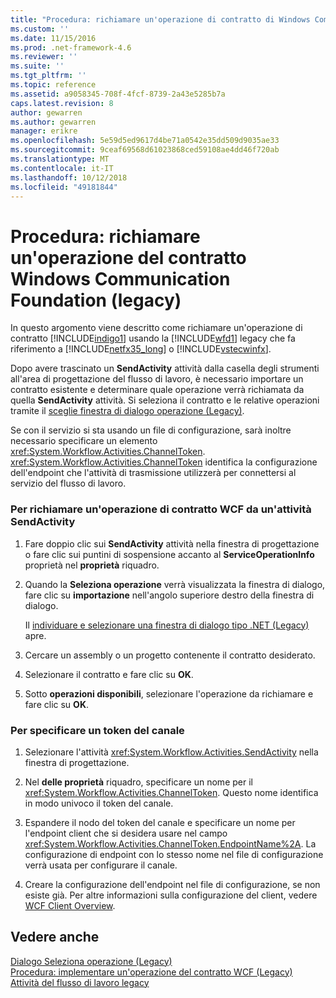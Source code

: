 ```yaml
---
title: "Procedura: richiamare un'operazione di contratto di Windows Communication Foundation (Legacy) | Microsoft Docs"
ms.custom: ''
ms.date: 11/15/2016
ms.prod: .net-framework-4.6
ms.reviewer: ''
ms.suite: ''
ms.tgt_pltfrm: ''
ms.topic: reference
ms.assetid: a9058345-708f-4fcf-8739-2a43e5285b7a
caps.latest.revision: 8
author: gewarren
ms.author: gewarren
manager: erikre
ms.openlocfilehash: 5e59d5ed9617d4be71a0542e35dd509d9035ae33
ms.sourcegitcommit: 9ceaf69568d61023868ced59108ae4dd46f720ab
ms.translationtype: MT
ms.contentlocale: it-IT
ms.lasthandoff: 10/12/2018
ms.locfileid: "49181844"
---
```

# <a name="how-to-invoke-a-windows-communication-foundation-contract-operation-legacy"></a>Procedura: richiamare un'operazione del contratto Windows Communication Foundation (legacy)
In questo argomento viene descritto come richiamare un'operazione di contratto [!INCLUDE[indigo1](../includes/indigo1-md.md)] usando la [!INCLUDE[wfd1](../includes/wfd1-md.md)] legacy che fa riferimento a [!INCLUDE[netfx35_long](../includes/netfx35-long-md.md)] o [!INCLUDE[vstecwinfx](../includes/vstecwinfx-md.md)].  
  
 Dopo avere trascinato un **SendActivity** attività dalla casella degli strumenti all'area di progettazione del flusso di lavoro, è necessario importare un contratto esistente e determinare quale operazione verrà richiamata da quella **SendActivity** attività. Si seleziona il contratto e le relative operazioni tramite il [sceglie finestra di dialogo operazione (Legacy)](../workflow-designer/choose-operation-dialog-box-legacy.md).  
  
 Se con il servizio si sta usando un file di configurazione, sarà inoltre necessario specificare un elemento <xref:System.Workflow.Activities.ChannelToken>. <xref:System.Workflow.Activities.ChannelToken> identifica la configurazione dell'endpoint che l'attività di trasmissione utilizzerà per connettersi al servizio del flusso di lavoro.  
  
### <a name="to-invoke-a-wcf-contract-operation-from-a-sendactivity-activity"></a>Per richiamare un'operazione di contratto WCF da un'attività SendActivity  
  
1.  Fare doppio clic sui **SendActivity** attività nella finestra di progettazione o fare clic sui puntini di sospensione accanto al **ServiceOperationInfo** proprietà nel **proprietà** riquadro.  
  
2.  Quando la **Seleziona operazione** verrà visualizzata la finestra di dialogo, fare clic su **importazione** nell'angolo superiore destro della finestra di dialogo.  
  
     Il [individuare e selezionare una finestra di dialogo tipo .NET (Legacy)](../workflow-designer/browse-and-select-a-dotnet-type-dialog-box-legacy.md) apre.  
  
3.  Cercare un assembly o un progetto contenente il contratto desiderato.  
  
4.  Selezionare il contratto e fare clic su **OK**.  
  
5.  Sotto **operazioni disponibili**, selezionare l'operazione da richiamare e fare clic su **OK**.  
  
### <a name="to-specify-a-channel-token"></a>Per specificare un token del canale  
  
1.  Selezionare l'attività <xref:System.Workflow.Activities.SendActivity> nella finestra di progettazione.  
  
2.  Nel **delle proprietà** riquadro, specificare un nome per il <xref:System.Workflow.Activities.ChannelToken>. Questo nome identifica in modo univoco il token del canale.  
  
3.  Espandere il nodo del token del canale e specificare un nome per l'endpoint client che si desidera usare nel campo <xref:System.Workflow.Activities.ChannelToken.EndpointName%2A>. La configurazione di endpoint con lo stesso nome nel file di configurazione verrà usata per configurare il canale.  
  
4.  Creare la configurazione dell'endpoint nel file di configurazione, se non esiste già. Per altre informazioni sulla configurazione del client, vedere [WCF Client Overview](http://msdn.microsoft.com/library/f60d9bc5-8ade-4471-8ecf-5a07a936c82d).  
  
## <a name="see-also"></a>Vedere anche  
 [Dialogo Seleziona operazione (Legacy)](../workflow-designer/choose-operation-dialog-box-legacy.md)   
 [Procedura: implementare un'operazione del contratto WCF (Legacy)](../workflow-designer/how-to-implement-a-windows-communication-foundation-contract-operation-legacy.md)   
 [Attività del flusso di lavoro legacy](../workflow-designer/legacy-workflow-activities.md)